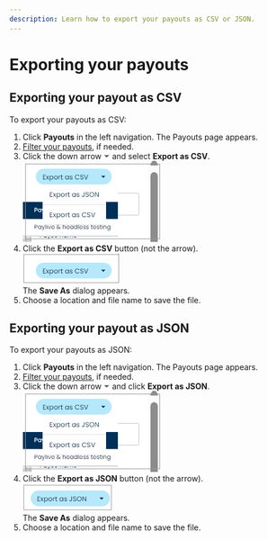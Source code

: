 ```yaml
---
description: Learn how to export your payouts as CSV or JSON.
---
```


# Exporting your payouts

## Exporting your payout as CSV

To export your payouts as CSV:

1. Click **Payouts** in the left navigation. The Payouts page appears.
2. [Filter your payouts](filtering-your-payouts.md), if needed.
3. Click the down arrow ![](<../../../../.gitbook/assets/down-arrow (2).png>) and select **Export as CSV**.\
   ![](<../../../../.gitbook/assets/1 Payouts export dropdown csv (1).png>)
4. Click the **Export as CSV** button (not the arrow).\
   ![](<../../../../.gitbook/assets/2 Payouts export csv.png>)\
   The **Save As** dialog appears.
5. Choose a location and file name to save the file.

## Exporting your payout as JSON

To export your payouts as JSON:

1. Click **Payouts** in the left navigation. The Payouts page appears.
2. [Filter your payouts](filtering-your-payouts.md), if needed.
3. Click the down arrow ![](<../../../../.gitbook/assets/down-arrow (2).png>) and click **Export as JSON**.\
   ![](<../../../../.gitbook/assets/1 Payouts export dropdown csv (1).png>)
4. Click the **Export as JSON** button (not the arrow).\
   ![](<../../../../.gitbook/assets/4 Payouts export json.png>)\
   The **Save As** dialog appears.
5. Choose a location and file name to save the file.

